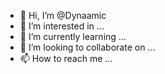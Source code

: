 - 👋 Hi, I’m @Dynaamic
- 👀 I’m interested in ...
- 🌱 I’m currently learning ...
- 💞️ I’m looking to collaborate on ...
- 📫 How to reach me ...

<!---
Dynaamic/Dynaamic is a ✨ special ✨ repository because its `README.md` (this file) appears on your GitHub profile.
You can click the Preview link to take a look at your changes.
--->
